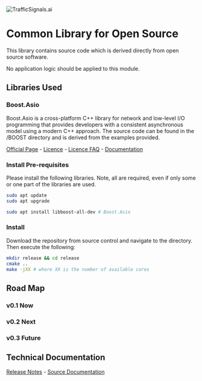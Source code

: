 ![TrafficSignals.ai](resources/TrafficSignals-ai.png)

# Common Library for Open Source

This library contains source code which is derived directly from open source software. 

No application logic should be applied to this module. 

## Libraries Used

### Boost.Asio

Boost.Asio is a cross-platform C++ library for network and low-level I/O programming that provides developers with a consistent asynchronous model using a modern C++ approach. The source code can be found in the /BOOST directory and is derived from the examples provided. 

[Official Page](https://www.boost.org/doc/libs/1_76_0/doc/html/boost_asio.html) - [Licence](BOOST/BOOST_LICENSE_1_0.txt) - [Licence FAQ](https://www.boost.org/users/license.html#FAQ) - [Documentation](https://www.boost.org/doc/libs/1_76_0/doc/html/boost_asio/reference.html)

### Install Pre-requisites

Please install the following libraries. Note, all are required, even if only some or one part of the libraries are used. 

```Bash
sudo apt update
sudo apt upgrade

sudo apt install libboost-all-dev # Boost.Asio

```

### Install

Download the repository from source control and navigate to the directory. Then execute the following: 

```Bash
mkdir release && cd release
cmake ..
make -jXX # where XX is the number of available cores 
```



## Road Map

### v0.1 Now
 
### v0.2 Next

### v0.3 Future

## Technical Documentation

[Release Notes](ReleaseNotes.md) - [Source Documentation](html/index.html)
